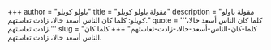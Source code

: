 +++
author = "باولو كويلو"
title = "مقولة باولو كويلو"
description = "مقولة باولو كويلو: كلما كان الناس أسعد حالا، زادت تعاستهم."
quote = '''كلما كان الناس أسعد حالا، زادت تعاستهم.'''
slug = "كلما-كان-الناس-أسعد-حالا،-زادت-تعاستهم"
+++
كلما كان الناس أسعد حالا، زادت تعاستهم.
